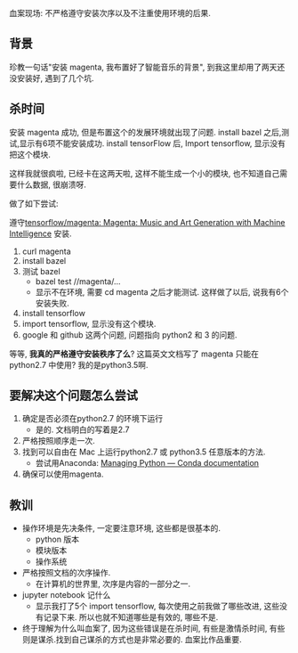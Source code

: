 血案现场: 不严格遵守安装次序以及不注重使用环境的后果.

## 背景
珍教一句话"安装 magenta, 我布置好了智能音乐的背景", 到我这里却用了两天还没安装好, 遇到了几个坑. 

## 杀时间
安装 magenta 成功, 但是布置这个的发展环境就出现了问题. install bazel 之后,测试,显示有6项不能安装成功. install tensorFlow 后, Import tensorflow, 显示没有把这个模块. 

这样我就很疯啦, 已经卡在这两天啦, 这样不能生成一个小的模块, 也不知道自己需要什么数据, 很崩溃呀. 

做了如下尝试:

遵守[tensorflow/magenta: Magenta: Music and Art Generation with Machine Intelligence](https://github.com/tensorflow/magenta) 安装. 
1. curl magenta
2. install bazel
3. 测试 bazel
    - bazel test //magenta/...
    - 显示不在环境, 需要 cd magenta 之后才能测试. 这样做了以后, 说我有6个安装失败.
4. install tensorflow
5. import tensorflow, 显示没有这个模块. 
6. google 和 github 这两个问题, 问题指向 python2 和 3 的问题. 

等等, **我真的严格遵守安装秩序了么**? 这篇英文文档写了 magenta 只能在 python2.7 中使用?
我的是python3.5啊. 

## 要解决这个问题怎么尝试
1. 确定是否必须在python2.7 的环境下运行
    - 是的. 文档明白的写着是2.7
2. 严格按照顺序走一次. 
3. 找到可以自由在 Mac 上运行python2.7 或 python3.5 任意版本的方法. 
    - 尝试用Anaconda: [Managing Python — Conda documentation](https://conda.io/docs/py2or3.html)
4. 确保可以使用magenta. 

## 教训
- 操作环境是先决条件, 一定要注意环境, 这些都是很基本的.
    + python 版本
    + 模块版本
    + 操作系统
- 严格按照文档的次序操作. 
    + 在计算机的世界里, 次序是内容的一部分之一.
- jupyter notebook 记什么
    + 显示我打了5个 import tensorflow, 每次使用之前我做了哪些改进, 这些没有记录下来. 所以也就不知道哪些是有效的, 哪些不是. 
- 终于理解为什么叫血案了, 因为这些错误是在杀时间, 有些是激情杀时间, 有些则是谋杀.找到自己谋杀的方式也是非常必要的. 血案比作品重要. 